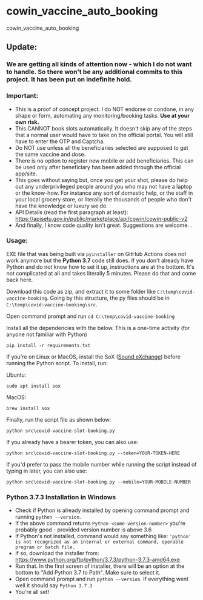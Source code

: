 # cowin_vaccine_auto_booking
cowin_vaccine_auto_booking

## Update:
### **We are getting all kinds of attention now - which I do not want to handle. So there won't be any additional commits to this project. It has been put on indefinite hold.**



### Important: 
- This is a proof of concept project. I do NOT endorse or condone, in any shape or form, automating any monitoring/booking tasks. **Use at your own risk.**
- This CANNOT book slots automatically. It doesn't skip any of the steps that a normal user would have to take on the official portal. You will still have to enter the OTP and Captcha.
- Do NOT use unless all the beneficiaries selected are supposed to get the same vaccine and dose. 
- There is no option to register new mobile or add beneficiaries. This can be used only after beneficiary has been added through the official app/site.
- This goes without saying but, once you get your shot, please do help out any underprivileged people around you who may not have a laptop or the know-how. For instance any sort of domestic help, or the staff in your local grocery store, or literally the thousands of people who don't have the knowledge  or luxury we do.
- API Details (read the first paragraph at least): https://apisetu.gov.in/public/marketplace/api/cowin/cowin-public-v2
- And finally, I know code quality isn't great. Suggestions are welcome.
.

### Usage:

EXE file that was being built via ```pyinstaller``` on GitHub Actions does not work anymore but the **Python 3.7** code still does. If you don't already have Python and do not know how to set it up, instructions are at the bottom. It's not complicated at all and takes literally 5 minutes. Please do that and come back here.

Download this code as zip, and extract it to some folder like ```C:\temp\covid-vaccine-booking```. Going by this structure, the py files should be in ```C:\temp\covid-vaccine-booking\src```. 

Open command prompt and run ```cd C:\temp\covid-vaccine-booking```

Install all the dependencies with the below. This is a one-time activity (for anyone not familiar with Python)
```
pip install -r requirements.txt
```

If you're on Linux or MacOS, install the SoX ([Sound eXchange](http://sox.sourceforge.net/ "Sound eXchange")) before running the Python script. To install, run:

Ubuntu:
```
sudo apt install sox
```
MacOS:
```
brew install sox
```

Finally, run the script file as shown below:
```
python src\covid-vaccine-slot-booking.py
```

If you already have a bearer token, you can also use:
```
python src\covid-vaccine-slot-booking.py --token=YOUR-TOKEN-HERE
```

If you'd prefer to pass the mobile number while running the script instead of typing in later, you can also use:
```
python src\covid-vaccine-slot-booking.py --mobile=YOUR-MOBILE-NUMBER
```

### Python 3.7.3 Installation in Windows
- Check if Python is already installed by opening command prompt and running ```python --version```.
- If the above command returns ```Python <some-version-number>``` you're probably good - provided version number is above 3.6
- If Python's not installed, command would say something like: ```'python' is not recognized as an internal or external command, operable program or batch file.```
- If so, download the installer from: https://www.python.org/ftp/python/3.7.3/python-3.7.3-amd64.exe
- Run that. In the first screen of installer, there will be an option at the bottom to "Add Python 3.7 to Path". Make sure to select it.
- Open command prompt and run ```python --version```. If everything went well it should say ```Python 3.7.3```
- You're all set! 


